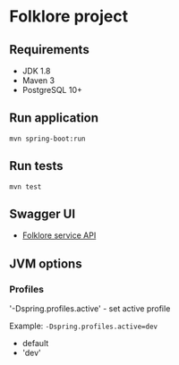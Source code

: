 # Folklore project

## Requirements

- JDK 1.8
- Maven 3
- PostgreSQL 10+

## Run application

`mvn spring-boot:run`

## Run tests

`mvn test`

## Swagger UI

- [Folklore service API][1]

## JVM options

### Profiles

'-Dspring.profiles.active' - set active profile

Example:
`-Dspring.profiles.active=dev`

- default
- 'dev'

[1]: http://localhost:8080/swagger-ui.html